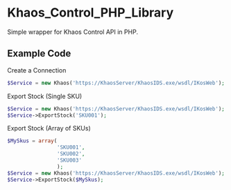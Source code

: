 Khaos_Control_PHP_Library
=========================

Simple wrapper for Khaos Control API in PHP.

Example Code
---------------
Create a Connection
```php
$Service = new Khaos('https://KhaosServer/KhaosIDS.exe/wsdl/IKosWeb');
```

Export Stock (Single SKU)
```php
$Service = new Khaos('https://KhaosServer/KhaosIDS.exe/wsdl/IKosWeb');
$Service->ExportStock('SKU001');
```

Export Stock  (Array of SKUs)
```php
$MySkus = array(
                'SKU001',
                'SKU002',
                'SKU003'
                );
$Service = new Khaos('https://KhaosServer/KhaosIDS.exe/wsdl/IKosWeb');
$Service->ExportStock($MySkus);
```
